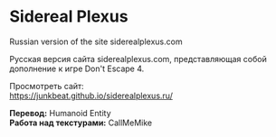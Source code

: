 # Sidereal Plexus
Russian version of the site siderealplexus.com

Русская версия сайта siderealplexus.com, представляющая собой дополнение к игре Don't Escape 4.

Просмотреть сайт:  
https://junkbeat.github.io/siderealplexus.ru/

**Перевод:** Humanoid Entity  
**Работа над текстурами:** CallMeMike

